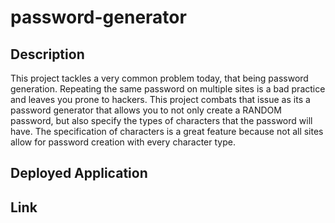# password-generator

## Description
This project tackles a very common problem today, that being password generation. Repeating the same password on multiple sites is a bad practice and leaves you prone to hackers. This project combats that issue as its a password generator that allows you to not only create a RANDOM password, but also specify the types of characters that the password will have. The specification of characters is a great feature because not all sites allow for password creation with every character type.

## Deployed Application

## Link
